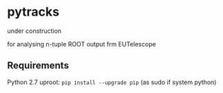 # pytracks

under construction

for analysing n-tuple ROOT output frm EUTelescope

## Requirements

Python 2.7
uproot: ```pip install --upgrade pip``` (as sudo if system python)

